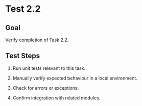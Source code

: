 # Test 2.2

## Goal
Verify completion of Task 2.2.

## Test Steps
1. Run unit tests relevant to this task.

2. Manually verify expected behaviour in a local environment.

3. Check for errors or exceptions.

4. Confirm integration with related modules.

